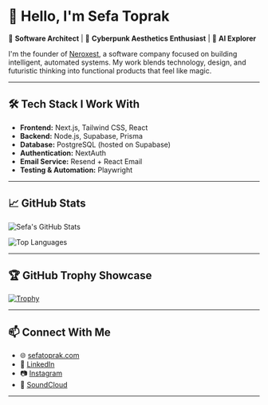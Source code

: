 # 👋 Hello, I'm Sefa Toprak

🚀 **Software Architect** | 🎨 **Cyberpunk Aesthetics Enthusiast** | 🤖 **AI Explorer**

I'm the founder of [Neroxest](https://www.neroxest.com), a software company focused on building intelligent, automated systems. My work blends technology, design, and futuristic thinking into functional products that feel like magic.

---

## 🛠️ Tech Stack I Work With

- **Frontend:** Next.js, Tailwind CSS, React
- **Backend:** Node.js, Supabase, Prisma
- **Database:** PostgreSQL (hosted on Supabase)
- **Authentication:** NextAuth
- **Email Service:** Resend + React Email
- **Testing & Automation:** Playwright

---

## 📈 GitHub Stats

![Sefa's GitHub Stats](https://github-readme-stats.vercel.app/api?username=sefa9&show_icons=true&theme=tokyonight)

![Top Languages](https://github-readme-stats.vercel.app/api/top-langs/?username=sefa9&layout=compact&theme=tokyonight)

---

## 🏆 GitHub Trophy Showcase

[![Trophy](https://github-profile-trophy.vercel.app/?username=sefatorak&theme=tokyonight)](https://github.com/ryo-ma/github-profile-trophy)

---

## 📫 Connect With Me

- 🌐 [sefatoprak.com](https://www.sefatoprak.com)
- 💼 [LinkedIn](https://www.linkedin.com/in/sefatoprakcom)
- 📷 [Instagram](https://www.instagram.com/sefa_toprak_sanatci/)
- 🎵 [SoundCloud](https://soundcloud.com/sefa-toprak-933737238)

---
